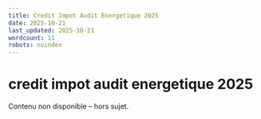 ```yaml
---
title: Credit Impot Audit Energetique 2025
date: 2025-10-21
last_updated: 2025-10-21
wordcount: 11
robots: noindex
---
```


# credit impot audit energetique 2025

Contenu non disponible – hors sujet.